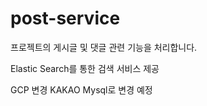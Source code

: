 # post-service
프로젝트의 게시글 및 댓글 관련 기능을 처리합니다.

Elastic Search를 통한 검색 서비스 제공

GCP 변경
KAKAO Mysql로 변경 예정
